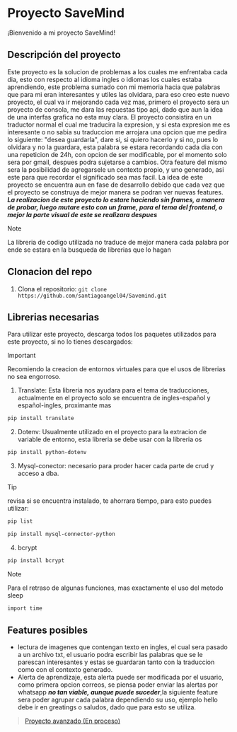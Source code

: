 # Proyecto SaveMind

¡Bienvenido a mi proyecto SaveMind!

## Descripción del proyecto

Este proyecto es la solucion de problemas a los cuales me enfrentaba cada dia,
esto con respecto al idioma ingles o idiomas los cuales estaba aprendiendo, este problema sumado con mi memoria hacia que palabras que para mi eran interesantes y utiles las olvidara, para eso creo este nuevo proyecto, el cual va ir mejorando cada vez mas, primero el proyecto sera un proyecto de consola, me dara las repuestas tipo api, dado que aun la idea de una interfas grafica no esta muy clara. El proyecto consistira en un traductor normal el cual me traducira la expresion, y si esta expresion me es interesante o no sabia su traduccion me arrojara una opcion que me pedira lo siguiente: "desea guardarla", dare si, si quiero hacerlo y si no, pues lo olvidara y no la guardara, esta palabra se estara recordando cada dia con una repeticion de 24h, con opcion de ser modificable, por el momento solo sera por gmail, despues podra sujetarse a cambios. Otra feature del mismo sera la posibilidad de agregarsele un contexto propio, y uno generado, asi este para que recordar el significado sea mas facil.
La idea de este proyecto se encuentra aun en fase de desarrollo debido que cada vez que el proyecto se construya de mejor manera se podran ver nuevas features.
***La realizacion de este proyecto lo estare haciendo sin frames, a manera de probar, luego mutare esto con un frame, para el tema del frontend, o mejor la parte visual de este se realizara despues*** 

>[!NOTE]
> La libreria de codigo utilizada no traduce de mejor manera cada palabra por ende se estara en la busqueda de librerias que lo hagan 

## Clonacion del repo

1. Clona el repositorio: `git clone https://github.com/santiagoangel04/Savemind.git`


## Librerias necesarias

Para utilizar este proyecto, descarga todos los paquetes utilizados para este proyecto, si no lo tienes descargados:
>[!important]
>Recomiendo la creacion de entornos virtuales para que el usos de librerias no sea engorroso.
1. Translate: Esta libreria nos ayudara para el tema de traducciones, actualmente en el proyecto solo se encuentra de ingles-español y español-ingles, proximante mas
    
```bash
pip install translate
```
2. Dotenv: Usualmente utilizado en el proyecto para la extracion de variable de entorno, esta libreria se debe usar con la libreria os
```bash
pip install python-dotenv
```
3. Mysql-conector: necesario para proder hacer cada parte de crud y acceso a dba.
>[!tip]
>revisa si se encuentra instalado, te ahorrara tiempo,
para esto puedes utilizar:
```bash
pip list
```
```bash
pip install mysql-connector-python
```
4. bcrypt
```bash
pip install bcrypt
```
>[!NOTE]
>Para el retraso de algunas funciones, mas exactamente el uso del metodo sleep
```bash
import time 
```
## Features posibles
- lectura de imagenes que contengan texto en ingles, el cual sera pasado a un archivo txt, el usuario podra escribir las palabras que se le parescan interesantes y estas se guardaran tanto con la traduccion como con el contexto generado.
- Alerta de aprendizaje, esta alerta puede ser modificada por el usuario, como primera opcion correos, se piensa poder enviar las alertas por whatsapp ***no tan viable, aunque puede suceder***,la siguiente feature sera poder agrupar cada palabra dependiendo su uso, ejemplo hello debe ir en greatings o saludos, dado que para esto se utiliza.

>[Proyecto avanzado (En proceso)](https://github.com/santiagoangel04/SavemindApi.git)
